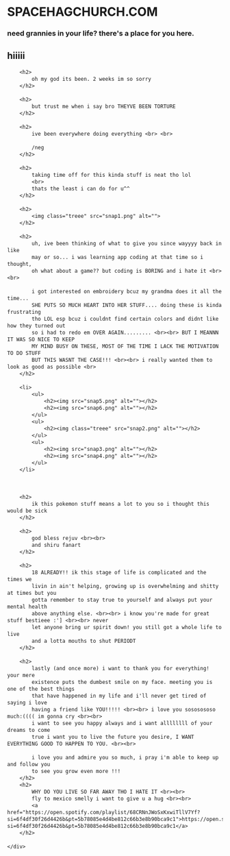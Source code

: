 <!DOCTYPE html>
<html lang="en">
<head>
    <meta charset="UTF-8">
    <meta name="viewport" content="width=device-width, initial-scale=1.0">
    <title>shiru18</title>
    <link rel="stylesheet" href="css/styles.css">
    <link rel="icon" type="image/x-icon" href="pink_creature.png"> 
</head>
<body>
    <style type="text/css">
        .title { background-image: url(back.png); }
    </style>
        <div class="title">
            <h1>SPACEHAGCHURCH.COM</h1>
            <h3>need grannies in your life? there's a place for you here.</h3>
        </div>
    <div class="layerone">
        <h2>
            hiiiii
        </h2>

        <h2>
            oh my god its been. 2 weeks im so sorry
        </h2>

        <h2>
            but trust me when i say bro THEYVE BEEN TORTURE
        </h2>

        <h2>
            ive been everywhere doing everything <br> <br>

            /neg
        </h2>

        <h2>
            taking time off for this kinda stuff is neat tho lol
            <br>
            thats the least i can do for u^^ 
        </h2>

        <h2>
            <img class="treee" src="snap1.png" alt="">
        </h2>

        <h2>
            uh, ive been thinking of what to give you since wayyyy back in like
            may or so... i was learning app coding at that time so i thought,
            oh what about a game?? but coding is BORING and i hate it <br> <br>

            i got interested on embroidery bcuz my grandma does it all the time... 
            SHE PUTS SO MUCH HEART INTO HER STUFF.... doing these is kinda frustrating
            tho LOL esp bcuz i couldnt find certain colors and didnt like how they turned out 
            so i had to redo em OVER AGAIN......... <br><br> BUT I MEANNN IT WAS SO NICE TO KEEP
            MY MIND BUSY ON THESE, MOST OF THE TIME I LACK THE MOTIVATION TO DO STUFF 
            BUT THIS WASNT THE CASE!!! <br><br> i really wanted them to look as good as possible <br>
        </h2>

        <li>
            <ul>
                <h2><img src="snap5.png" alt=""></h2>
                <h2><img src="snap6.png" alt=""></h2>
            </ul>
            <ul>
                <h2><img class="treee" src="snap2.png" alt=""></h2>
            </ul>
            <ul>
                <h2><img src="snap3.png" alt=""></h2>
                <h2><img src="snap4.png" alt=""></h2>
            </ul>
        </li>

        

        <h2>
            ik this pokemon stuff means a lot to you so i thought this would be sick
        </h2>

        <h2>
            god bless rejuv <br><br>
            and shiru fanart
        </h2>

        <h2>
            18 ALREADY!! ik this stage of life is complicated and the times we 
            livin in ain't helping, growing up is overwhelming and shitty at times but you
            gotta remember to stay true to yourself and always put your mental health
            above anything else. <br><br> i know you're made for great stuff bestieee :'] <br><br> never
            let anyone bring ur spirit down! you still got a whole life to live
            and a lotta mouths to shut PERIODT
        </h2>

        <h2>
            lastly (and once more) i want to thank you for everything! your mere
            existence puts the dumbest smile on my face. meeting you is one of the best things 
            that have happened in my life and i'll never get tired of saying i love
            having a friend like YOU!!!!! <br><br> i love you sososososo much:(((( im gonna cry <br><br>
            i want to see you happy always and i want allllllll of your dreams to come
            true i want you to live the future you desire, I WANT EVERYTHING GOOD TO HAPPEN TO YOU. <br><br>

            i love you and admire you so much, i pray i'm able to keep up and follow you
            to see you grow even more !!!
        </h2>
        <h2>
            WHY DO YOU LIVE SO FAR AWAY THO I HATE IT <br><br>
            fly to mexico smelly i want to give u a hug <br><br>
            <a href="https://open.spotify.com/playlist/68CRNnJWoSxKxwiTllV7Yf?si=6f4df30f26d4426b&pt=5b78085e4d4be812c66b3e8b90bca9c1">https://open.spotify.com/playlist/68CRNnJWoSxKxwiTllV7Yf?si=6f4df30f26d4426b&pt=5b78085e4d4be812c66b3e8b90bca9c1</a>
        </h2>
        
    </div>
</body>
</html>
